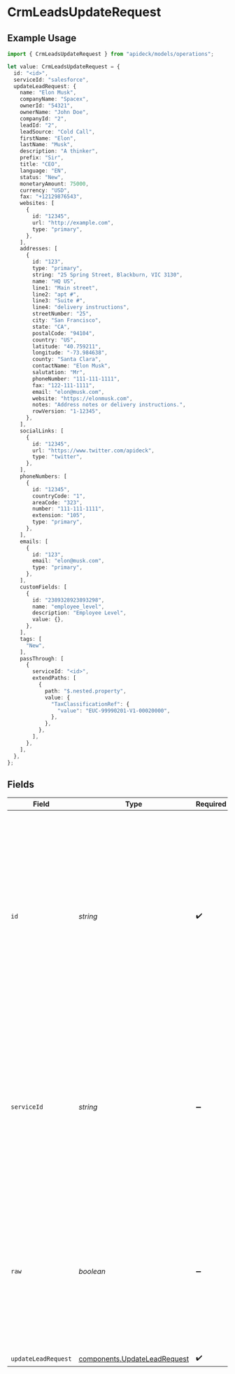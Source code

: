 # CrmLeadsUpdateRequest

## Example Usage

```typescript
import { CrmLeadsUpdateRequest } from "apideck/models/operations";

let value: CrmLeadsUpdateRequest = {
  id: "<id>",
  serviceId: "salesforce",
  updateLeadRequest: {
    name: "Elon Musk",
    companyName: "Spacex",
    ownerId: "54321",
    ownerName: "John Doe",
    companyId: "2",
    leadId: "2",
    leadSource: "Cold Call",
    firstName: "Elon",
    lastName: "Musk",
    description: "A thinker",
    prefix: "Sir",
    title: "CEO",
    language: "EN",
    status: "New",
    monetaryAmount: 75000,
    currency: "USD",
    fax: "+12129876543",
    websites: [
      {
        id: "12345",
        url: "http://example.com",
        type: "primary",
      },
    ],
    addresses: [
      {
        id: "123",
        type: "primary",
        string: "25 Spring Street, Blackburn, VIC 3130",
        name: "HQ US",
        line1: "Main street",
        line2: "apt #",
        line3: "Suite #",
        line4: "delivery instructions",
        streetNumber: "25",
        city: "San Francisco",
        state: "CA",
        postalCode: "94104",
        country: "US",
        latitude: "40.759211",
        longitude: "-73.984638",
        county: "Santa Clara",
        contactName: "Elon Musk",
        salutation: "Mr",
        phoneNumber: "111-111-1111",
        fax: "122-111-1111",
        email: "elon@musk.com",
        website: "https://elonmusk.com",
        notes: "Address notes or delivery instructions.",
        rowVersion: "1-12345",
      },
    ],
    socialLinks: [
      {
        id: "12345",
        url: "https://www.twitter.com/apideck",
        type: "twitter",
      },
    ],
    phoneNumbers: [
      {
        id: "12345",
        countryCode: "1",
        areaCode: "323",
        number: "111-111-1111",
        extension: "105",
        type: "primary",
      },
    ],
    emails: [
      {
        id: "123",
        email: "elon@musk.com",
        type: "primary",
      },
    ],
    customFields: [
      {
        id: "2389328923893298",
        name: "employee_level",
        description: "Employee Level",
        value: {},
      },
    ],
    tags: [
      "New",
    ],
    passThrough: [
      {
        serviceId: "<id>",
        extendPaths: [
          {
            path: "$.nested.property",
            value: {
              "TaxClassificationRef": {
                "value": "EUC-99990201-V1-00020000",
              },
            },
          },
        ],
      },
    ],
  },
};
```

## Fields

| Field                                                                                                                                                                                                                           | Type                                                                                                                                                                                                                            | Required                                                                                                                                                                                                                        | Description                                                                                                                                                                                                                     | Example                                                                                                                                                                                                                         |
| ------------------------------------------------------------------------------------------------------------------------------------------------------------------------------------------------------------------------------- | ------------------------------------------------------------------------------------------------------------------------------------------------------------------------------------------------------------------------------- | ------------------------------------------------------------------------------------------------------------------------------------------------------------------------------------------------------------------------------- | ------------------------------------------------------------------------------------------------------------------------------------------------------------------------------------------------------------------------------- | ------------------------------------------------------------------------------------------------------------------------------------------------------------------------------------------------------------------------------- |
| `id`                                                                                                                                                                                                                            | *string*                                                                                                                                                                                                                        | :heavy_check_mark:                                                                                                                                                                                                              | The unique identifier of the activity to be deleted. This parameter is required to specify which activity record should be removed from the CRM system. Ensure that the ID corresponds to an existing activity to avoid errors. |                                                                                                                                                                                                                                 |
| `serviceId`                                                                                                                                                                                                                     | *string*                                                                                                                                                                                                                        | :heavy_minus_sign:                                                                                                                                                                                                              | An optional identifier for the specific service to be called, such as 'pipedrive'. This is only required when multiple integrations are active, allowing the API to route the request to the appropriate service.               | salesforce                                                                                                                                                                                                                      |
| `raw`                                                                                                                                                                                                                           | *boolean*                                                                                                                                                                                                                       | :heavy_minus_sign:                                                                                                                                                                                                              | A boolean flag that determines whether to include the raw response in the output. This is primarily used for debugging purposes to gain insights into the API's response structure.                                             |                                                                                                                                                                                                                                 |
| `updateLeadRequest`                                                                                                                                                                                                             | [components.UpdateLeadRequest](../../models/components/updateleadrequest.md)                                                                                                                                                    | :heavy_check_mark:                                                                                                                                                                                                              | N/A                                                                                                                                                                                                                             |                                                                                                                                                                                                                                 |
